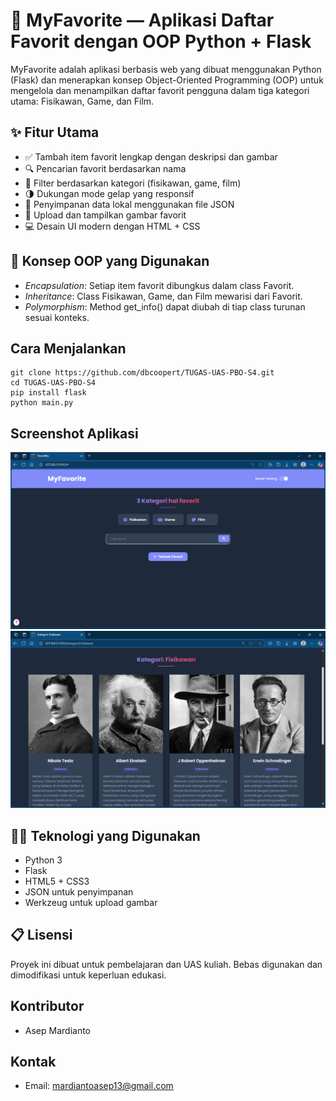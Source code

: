 # 🎉 MyFavorite — Aplikasi Daftar Favorit dengan OOP Python + Flask

MyFavorite adalah aplikasi berbasis web yang dibuat menggunakan Python (Flask) dan menerapkan konsep Object-Oriented Programming (OOP) untuk mengelola dan menampilkan daftar favorit pengguna dalam tiga kategori utama: Fisikawan, Game, dan Film.


## ✨ Fitur Utama

- ✅ Tambah item favorit lengkap dengan deskripsi dan gambar
- 🔍 Pencarian favorit berdasarkan nama
- 📂 Filter berdasarkan kategori (fisikawan, game, film)
- 🌗 Dukungan mode gelap yang responsif
- 💾 Penyimpanan data lokal menggunakan file JSON
- 📸 Upload dan tampilkan gambar favorit
- 💻 Desain UI modern dengan HTML + CSS


## 🧠 Konsep OOP yang Digunakan

- *Encapsulation*: Setiap item favorit dibungkus dalam class Favorit.
- *Inheritance*: Class Fisikawan, Game, dan Film mewarisi dari Favorit.
- *Polymorphism*: Method get_info() dapat diubah di tiap class turunan sesuai konteks.


## Cara Menjalankan
```
git clone https://github.com/dbcoopert/TUGAS-UAS-PBO-S4.git
cd TUGAS-UAS-PBO-S4
pip install flask
python main.py
```


## Screenshot Aplikasi

![Halaman Awal](static/ss/MyFavorite.png)
![Detail](static/ss/detail.png)


## 👨‍💻 Teknologi yang Digunakan

- Python 3
- Flask
- HTML5 + CSS3
- JSON untuk penyimpanan
- Werkzeug untuk upload gambar


## 📋 Lisensi

Proyek ini dibuat untuk pembelajaran dan UAS kuliah. Bebas digunakan dan dimodifikasi untuk keperluan edukasi.

## Kontributor

- Asep Mardianto

## Kontak
- Email: mardiantoasep13@gmail.com

